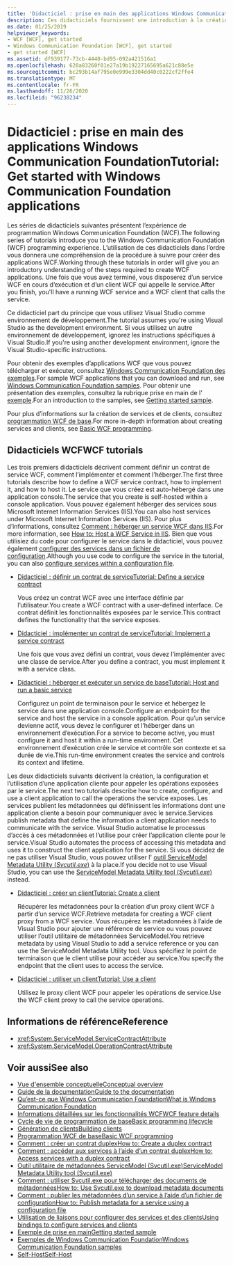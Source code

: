 ```yaml
---
title: 'Didacticiel : prise en main des applications Windows Communication Foundation'
description: Ces didacticiels fournissent une introduction à la création d’applications WCF.
ms.date: 01/25/2019
helpviewer_keywords:
- WCF [WCF], get started
- Windows Communication Foundation [WCF], get started
- get started [WCF]
ms.assetid: df939177-73cb-4440-bd95-092a421516a1
ms.openlocfilehash: 620a83260f01e27a19b19227165695a621c88e5e
ms.sourcegitcommit: bc293b14af795e0e999e3304dd40c0222cf2ffe4
ms.translationtype: MT
ms.contentlocale: fr-FR
ms.lasthandoff: 11/26/2020
ms.locfileid: "96238234"
---
```

# <a name="tutorial-get-started-with-windows-communication-foundation-applications"></a><span data-ttu-id="59fbd-103">Didacticiel : prise en main des applications Windows Communication Foundation</span><span class="sxs-lookup"><span data-stu-id="59fbd-103">Tutorial: Get started with Windows Communication Foundation applications</span></span>

<span data-ttu-id="59fbd-104">Les séries de didacticiels suivantes présentent l’expérience de programmation Windows Communication Foundation (WCF).</span><span class="sxs-lookup"><span data-stu-id="59fbd-104">The following series of tutorials introduce you to the Windows Communication Foundation (WCF) programming experience.</span></span> <span data-ttu-id="59fbd-105">L’utilisation de ces didacticiels dans l’ordre vous donnera une compréhension de la procédure à suivre pour créer des applications WCF.</span><span class="sxs-lookup"><span data-stu-id="59fbd-105">Working through these tutorials in order will give you an introductory understanding of the steps required to create WCF applications.</span></span> <span data-ttu-id="59fbd-106">Une fois que vous avez terminé, vous disposerez d’un service WCF en cours d’exécution et d’un client WCF qui appelle le service.</span><span class="sxs-lookup"><span data-stu-id="59fbd-106">After you finish, you'll have a running WCF service and a WCF client that calls the service.</span></span>

<span data-ttu-id="59fbd-107">Ce didacticiel part du principe que vous utilisez Visual Studio comme environnement de développement.</span><span class="sxs-lookup"><span data-stu-id="59fbd-107">The tutorial assumes you're using Visual Studio as the development environment.</span></span> <span data-ttu-id="59fbd-108">Si vous utilisez un autre environnement de développement, ignorez les instructions spécifiques à Visual Studio.</span><span class="sxs-lookup"><span data-stu-id="59fbd-108">If you're using another development environment, ignore the Visual Studio-specific instructions.</span></span>

<span data-ttu-id="59fbd-109">Pour obtenir des exemples d’applications WCF que vous pouvez télécharger et exécuter, consultez [Windows Communication Foundation des exemples](samples/index.md).</span><span class="sxs-lookup"><span data-stu-id="59fbd-109">For sample WCF applications that you can download and run, see [Windows Communication Foundation samples](samples/index.md).</span></span> <span data-ttu-id="59fbd-110">Pour obtenir une présentation des exemples, consultez la rubrique prise en main de l' [exemple](samples/getting-started-sample.md).</span><span class="sxs-lookup"><span data-stu-id="59fbd-110">For an introduction to the samples, see [Getting started sample](samples/getting-started-sample.md).</span></span>

<span data-ttu-id="59fbd-111">Pour plus d’informations sur la création de services et de clients, consultez [programmation WCF de base](basic-wcf-programming.md).</span><span class="sxs-lookup"><span data-stu-id="59fbd-111">For more in-depth information about creating services and clients, see [Basic WCF programming](basic-wcf-programming.md).</span></span>

## <a name="wcf-tutorials"></a><span data-ttu-id="59fbd-112">Didacticiels WCF</span><span class="sxs-lookup"><span data-stu-id="59fbd-112">WCF tutorials</span></span>

<span data-ttu-id="59fbd-113">Les trois premiers didacticiels décrivent comment définir un contrat de service WCF, comment l’implémenter et comment l’héberger.</span><span class="sxs-lookup"><span data-stu-id="59fbd-113">The first three tutorials describe how to define a WCF service contract, how to implement it, and how to host it.</span></span> <span data-ttu-id="59fbd-114">Le service que vous créez est auto-hébergé dans une application console.</span><span class="sxs-lookup"><span data-stu-id="59fbd-114">The service that you create is self-hosted within a console application.</span></span> <span data-ttu-id="59fbd-115">Vous pouvez également héberger des services sous Microsoft Internet Information Services (IIS).</span><span class="sxs-lookup"><span data-stu-id="59fbd-115">You can also host services under Microsoft Internet Information Services (IIS).</span></span> <span data-ttu-id="59fbd-116">Pour plus d’informations, consultez [Comment : héberger un service WCF dans IIS](feature-details/how-to-host-a-wcf-service-in-iis.md).</span><span class="sxs-lookup"><span data-stu-id="59fbd-116">For more information, see [How to: Host a WCF Service in IIS](feature-details/how-to-host-a-wcf-service-in-iis.md).</span></span> <span data-ttu-id="59fbd-117">Bien que vous utilisiez du code pour configurer le service dans le didacticiel, vous pouvez également [configurer des services dans un fichier de configuration](configuring-services-using-configuration-files.md).</span><span class="sxs-lookup"><span data-stu-id="59fbd-117">Although you use code to configure the service in the tutorial, you can also [configure services within a configuration file](configuring-services-using-configuration-files.md).</span></span>

- [<span data-ttu-id="59fbd-118">Didacticiel : définir un contrat de service</span><span class="sxs-lookup"><span data-stu-id="59fbd-118">Tutorial: Define a service contract</span></span>](how-to-define-a-wcf-service-contract.md)

    <span data-ttu-id="59fbd-119">Vous créez un contrat WCF avec une interface définie par l’utilisateur.</span><span class="sxs-lookup"><span data-stu-id="59fbd-119">You create a WCF contract with a user-defined interface.</span></span> <span data-ttu-id="59fbd-120">Ce contrat définit les fonctionnalités exposées par le service.</span><span class="sxs-lookup"><span data-stu-id="59fbd-120">This contract defines the functionality that the service exposes.</span></span>

- [<span data-ttu-id="59fbd-121">Didacticiel : implémenter un contrat de service</span><span class="sxs-lookup"><span data-stu-id="59fbd-121">Tutorial: Implement a service contract</span></span>](how-to-implement-a-wcf-contract.md)

    <span data-ttu-id="59fbd-122">Une fois que vous avez défini un contrat, vous devez l’implémenter avec une classe de service.</span><span class="sxs-lookup"><span data-stu-id="59fbd-122">After you define a contract, you must implement it with a service class.</span></span>

- [<span data-ttu-id="59fbd-123">Didacticiel : héberger et exécuter un service de base</span><span class="sxs-lookup"><span data-stu-id="59fbd-123">Tutorial: Host and run a basic service</span></span>](how-to-host-and-run-a-basic-wcf-service.md)

    <span data-ttu-id="59fbd-124">Configurez un point de terminaison pour le service et hébergez le service dans une application console.</span><span class="sxs-lookup"><span data-stu-id="59fbd-124">Configure an endpoint for the service and host the service in a console application.</span></span> <span data-ttu-id="59fbd-125">Pour qu’un service devienne actif, vous devez le configurer et l’héberger dans un environnement d’exécution.</span><span class="sxs-lookup"><span data-stu-id="59fbd-125">For a service to become active, you must configure it and host it within a run-time environment.</span></span> <span data-ttu-id="59fbd-126">Cet environnement d’exécution crée le service et contrôle son contexte et sa durée de vie.</span><span class="sxs-lookup"><span data-stu-id="59fbd-126">This run-time environment creates the service and controls its context and lifetime.</span></span>

<span data-ttu-id="59fbd-127">Les deux didacticiels suivants décrivent la création, la configuration et l’utilisation d’une application cliente pour appeler les opérations exposées par le service.</span><span class="sxs-lookup"><span data-stu-id="59fbd-127">The next two tutorials describe how to create, configure, and use a client application to call the operations the service exposes.</span></span> <span data-ttu-id="59fbd-128">Les services publient les métadonnées qui définissent les informations dont une application cliente a besoin pour communiquer avec le service.</span><span class="sxs-lookup"><span data-stu-id="59fbd-128">Services publish metadata that define the information a client application needs to communicate with the service.</span></span> <span data-ttu-id="59fbd-129">Visual Studio automatise le processus d’accès à ces métadonnées et l’utilise pour créer l’application cliente pour le service.</span><span class="sxs-lookup"><span data-stu-id="59fbd-129">Visual Studio automates the process of accessing this metadata and uses it to construct the client application for the service.</span></span> <span data-ttu-id="59fbd-130">Si vous décidez de ne pas utiliser Visual Studio, vous pouvez utiliser l' [outil ServiceModel Metadata Utility (*Svcutil.exe*)](servicemodel-metadata-utility-tool-svcutil-exe.md) à la place.</span><span class="sxs-lookup"><span data-stu-id="59fbd-130">If you decide not to use Visual Studio, you can use the [ServiceModel Metadata Utility tool (*Svcutil.exe*)](servicemodel-metadata-utility-tool-svcutil-exe.md) instead.</span></span>

- [<span data-ttu-id="59fbd-131">Didacticiel : créer un client</span><span class="sxs-lookup"><span data-stu-id="59fbd-131">Tutorial: Create a client</span></span>](how-to-create-a-wcf-client.md)

    <span data-ttu-id="59fbd-132">Récupérer les métadonnées pour la création d’un proxy client WCF à partir d’un service WCF.</span><span class="sxs-lookup"><span data-stu-id="59fbd-132">Retrieve metadata for creating a WCF client proxy from a WCF service.</span></span> <span data-ttu-id="59fbd-133">Vous récupérez les métadonnées à l’aide de Visual Studio pour ajouter une référence de service ou vous pouvez utiliser l’outil utilitaire de métadonnées ServiceModel.</span><span class="sxs-lookup"><span data-stu-id="59fbd-133">You retrieve metadata by using Visual Studio to add a service reference or you can use the ServiceModel Metadata Utility tool.</span></span> <span data-ttu-id="59fbd-134">Vous spécifiez le point de terminaison que le client utilise pour accéder au service.</span><span class="sxs-lookup"><span data-stu-id="59fbd-134">You specify the endpoint that the client uses to access the service.</span></span>

- [<span data-ttu-id="59fbd-135">Didacticiel : utiliser un client</span><span class="sxs-lookup"><span data-stu-id="59fbd-135">Tutorial: Use a client</span></span>](how-to-use-a-wcf-client.md)

    <span data-ttu-id="59fbd-136">Utilisez le proxy client WCF pour appeler les opérations de service.</span><span class="sxs-lookup"><span data-stu-id="59fbd-136">Use the WCF client proxy to call the service operations.</span></span>

## <a name="reference"></a><span data-ttu-id="59fbd-137">Informations de référence</span><span class="sxs-lookup"><span data-stu-id="59fbd-137">Reference</span></span>

- <xref:System.ServiceModel.ServiceContractAttribute>
- <xref:System.ServiceModel.OperationContractAttribute>

## <a name="see-also"></a><span data-ttu-id="59fbd-138">Voir aussi</span><span class="sxs-lookup"><span data-stu-id="59fbd-138">See also</span></span>

- [<span data-ttu-id="59fbd-139">Vue d'ensemble conceptuelle</span><span class="sxs-lookup"><span data-stu-id="59fbd-139">Conceptual overview</span></span>](conceptual-overview.md)
- [<span data-ttu-id="59fbd-140">Guide de la documentation</span><span class="sxs-lookup"><span data-stu-id="59fbd-140">Guide to the documentation</span></span>](guide-to-the-documentation.md)
- [<span data-ttu-id="59fbd-141">Qu’est-ce que Windows Communication Foundation</span><span class="sxs-lookup"><span data-stu-id="59fbd-141">What is Windows Communication Foundation</span></span>](whats-wcf.md)
- [<span data-ttu-id="59fbd-142">Informations détaillées sur les fonctionnalités WCF</span><span class="sxs-lookup"><span data-stu-id="59fbd-142">WCF feature details</span></span>](feature-details/index.md)
- [<span data-ttu-id="59fbd-143">Cycle de vie de programmation de base</span><span class="sxs-lookup"><span data-stu-id="59fbd-143">Basic programming lifecycle</span></span>](basic-programming-lifecycle.md)
- [<span data-ttu-id="59fbd-144">Génération de clients</span><span class="sxs-lookup"><span data-stu-id="59fbd-144">Building clients</span></span>](building-clients.md)
- [<span data-ttu-id="59fbd-145">Programmation WCF de base</span><span class="sxs-lookup"><span data-stu-id="59fbd-145">Basic WCF programming</span></span>](basic-wcf-programming.md)
- [<span data-ttu-id="59fbd-146">Comment : créer un contrat duplex</span><span class="sxs-lookup"><span data-stu-id="59fbd-146">How to: Create a duplex contract</span></span>](feature-details/how-to-create-a-duplex-contract.md)
- [<span data-ttu-id="59fbd-147">Comment : accéder aux services à l’aide d’un contrat duplex</span><span class="sxs-lookup"><span data-stu-id="59fbd-147">How to: Access services with a duplex contract</span></span>](feature-details/how-to-access-services-with-a-duplex-contract.md)
- [<span data-ttu-id="59fbd-148">Outil utilitaire de métadonnées ServiceModel (Svcutil.exe)</span><span class="sxs-lookup"><span data-stu-id="59fbd-148">ServiceModel Metadata Utility tool (Svcutil.exe)</span></span>](servicemodel-metadata-utility-tool-svcutil-exe.md)
- [<span data-ttu-id="59fbd-149">Comment : utiliser Svcutil.exe pour télécharger des documents de métadonnées</span><span class="sxs-lookup"><span data-stu-id="59fbd-149">How to: Use Svcutil.exe to download metadata documents</span></span>](feature-details/how-to-use-svcutil-exe-to-download-metadata-documents.md)
- [<span data-ttu-id="59fbd-150">Comment : publier les métadonnées d’un service à l’aide d’un fichier de configuration</span><span class="sxs-lookup"><span data-stu-id="59fbd-150">How to: Publish metadata for a service using a configuration file</span></span>](feature-details/how-to-publish-metadata-for-a-service-using-a-configuration-file.md)
- [<span data-ttu-id="59fbd-151">Utilisation de liaisons pour configurer des services et des clients</span><span class="sxs-lookup"><span data-stu-id="59fbd-151">Using bindings to configure services and clients</span></span>](using-bindings-to-configure-services-and-clients.md)
- [<span data-ttu-id="59fbd-152">Exemple de prise en main</span><span class="sxs-lookup"><span data-stu-id="59fbd-152">Getting started sample</span></span>](samples/getting-started-sample.md)
- [<span data-ttu-id="59fbd-153">Exemples de Windows Communication Foundation</span><span class="sxs-lookup"><span data-stu-id="59fbd-153">Windows Communication Foundation samples</span></span>](samples/index.md)
- [<span data-ttu-id="59fbd-154">Self-Host</span><span class="sxs-lookup"><span data-stu-id="59fbd-154">Self-Host</span></span>](samples/self-host.md)
